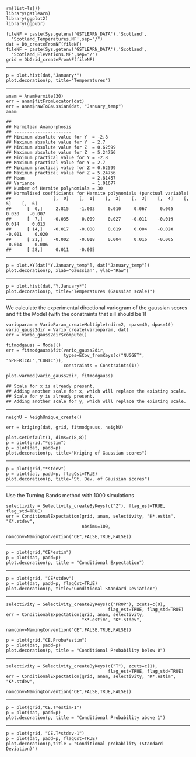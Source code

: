     rm(list=ls())
    library(gstlearn)
    library(ggplot2)
    library(ggpubr)

    fileNF = paste(Sys.getenv('GSTLEARN_DATA'),'Scotland',
      'Scotland_Temperatures.NF',sep="/")
    dat = Db_createFromNF(fileNF)
    fileNF = paste(Sys.getenv('GSTLEARN_DATA'),'Scotland',
      'Scotland_Elevations.NF',sep="/")
    grid = DbGrid_createFromNF(fileNF)

------------------------------------------------------------------------

    p = plot.hist(dat,"January*")
    plot.decoration(p, title="Temperatures")


------------------------------------------------------------------------

    anam = AnamHermite(30)
    err = anam$fitFromLocator(dat)
    err = anam$rawToGaussian(dat, "January_temp")
    anam

    ## 
    ## Hermitian Anamorphosis
    ## ----------------------
    ## Minimum absolute value for Y  = -2.8
    ## Maximum absolute value for Y  = 2.7
    ## Minimum absolute value for Z  = 0.62599
    ## Maximum absolute value for Z  = 5.24756
    ## Minimum practical value for Y = -2.8
    ## Maximum practical value for Y = 2.7
    ## Minimum practical value for Z = 0.62599
    ## Maximum practical value for Z = 5.24756
    ## Mean                          = 2.81457
    ## Variance                      = 1.01677
    ## Number of Hermite polynomials = 30
    ## Normalized coefficients for Hermite polynomials (punctual variable)
    ##                [,  0]    [,  1]    [,  2]    [,  3]    [,  4]    [,  5]    [,  6]
    ##      [  0,]     2.815    -1.003     0.010     0.067     0.005     0.030    -0.007
    ##      [  7,]    -0.035     0.009     0.027    -0.011    -0.019     0.014     0.013
    ##      [ 14,]    -0.017    -0.008     0.019     0.004    -0.020    -0.001     0.020
    ##      [ 21,]    -0.002    -0.018     0.004     0.016    -0.005    -0.014     0.006
    ##      [ 28,]     0.011    -0.005

------------------------------------------------------------------------

    p = plot.XY(dat["Y.January_temp"], dat["January_temp"])
    plot.decoration(p, xlab="Gaussian", ylab="Raw")


------------------------------------------------------------------------

    p = plot.hist(dat,"Y.January*")
    plot.decoration(p, title="Temperatures (Gaussian scale)")


------------------------------------------------------------------------

We calculate the experimental directional variogram of the gaussian
scores and fit the Model (with the constraints that sill should be 1)

    varioparam = VarioParam_createMultiple(ndir=2, npas=40, dpas=10)
    vario_gauss2dir = Vario_create(varioparam, dat)
    err = vario_gauss2dir$compute()

    fitmodgauss = Model()
    err = fitmodgauss$fit(vario_gauss2dir, 
                          types=ECov_fromKeys(c("NUGGET", "SPHERICAL","CUBIC")),
                          constraints = Constraints(1))

    plot.varmod(vario_gauss2dir, fitmodgauss)

    ## Scale for x is already present.
    ## Adding another scale for x, which will replace the existing scale.
    ## Scale for y is already present.
    ## Adding another scale for y, which will replace the existing scale.


------------------------------------------------------------------------

    neighU = NeighUnique_create()

    err = kriging(dat, grid, fitmodgauss, neighU)

    plot.setDefault(1, dims=c(8,8))
    p = plot(grid,"*estim")
    p = plot(dat, padd=p)
    plot.decoration(p, title="Kriging of Gaussian scores")


------------------------------------------------------------------------

    p = plot(grid,"*stdev")
    p = plot(dat, padd=p, flagCst=TRUE)
    plot.decoration(p, title="St. Dev. of Gaussian scores")


------------------------------------------------------------------------

Use the Turning Bands method with 1000 simulations

    selectivity = Selectivity_createByKeys(c("Z"), flag_est=TRUE, flag_std=TRUE)
    err = ConditionalExpectation(grid, anam, selectivity, "K*.estim", "K*.stdev",
                                 nbsimu=100,
                                 namconv=NamingConvention("CE",FALSE,TRUE,FALSE))

------------------------------------------------------------------------

    p = plot(grid,"CE*estim")
    p = plot(dat, padd=p)
    plot.decoration(p, title = "Conditional Expectation")


------------------------------------------------------------------------

    p = plot(grid, "CE*stdev")
    p = plot(dat, padd=p, flagCst=TRUE)
    plot.decoration(p, title="Conditional Standard Deviation")


------------------------------------------------------------------------

    selectivity = Selectivity_createByKeys(c("PROP"), zcuts=c(0),
                                           flag_est=TRUE, flag_std=TRUE)
    err = ConditionalExpectation(grid, anam, selectivity, 
                                 "K*.estim", "K*.stdev",
                                 namconv=NamingConvention("CE",FALSE,TRUE,FALSE))

    p = plot(grid,"CE.Proba*estim")
    p = plot(dat, padd=p)
    plot.decoration(p, title = "Conditional Probability below 0")


------------------------------------------------------------------------

    selectivity = Selectivity_createByKeys(c("T"), zcuts=c(1),
                                           flag_est=TRUE, flag_std=TRUE)
    err = ConditionalExpectation(grid, anam, selectivity, "K*.estim", "K*.stdev",
                                 namconv=NamingConvention("CE",FALSE,TRUE,FALSE))

------------------------------------------------------------------------

    p = plot(grid,"CE.T*estim-1")
    p = plot(dat, padd=p)
    plot.decoration(p, title = "Conditional Probability above 1")


------------------------------------------------------------------------

    p = plot(grid, "CE.T*stdev-1")
    p = plot(dat, padd=p, flagCst=TRUE)
    plot.decoration(p,title = "Conditional probability (Standard Deviation)")

